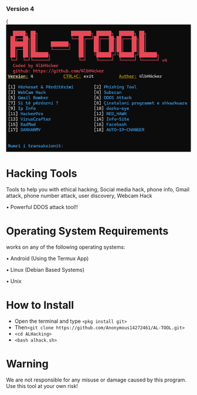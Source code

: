 
### Version 4

(![image](https://raw.githubusercontent.com/4lbH4cker/ALHacking/main/alhacking.png)

# Hacking Tools
Tools to help you with ethical hacking, Social media hack, phone info, Gmail attack, phone number attack, user discovery, Webcam Hack

• Powerful DDOS attack tool!!


# Operating System Requirements
works on any of the following operating systems:

• Android (Using the Termux App)

• Linux (Debian Based Systems)

• Unix

# How to Install
* Open the terminal and type `<pkg install git>`
* Then`<git clone https://github.com/Anonymous14272461/AL-TOOL.git>`
* `<cd ALHacking>`
* `<bash alhack.sh>`


# Warning

We are not responsible for any misuse or damage caused by this program. Use this tool at your own risk!




